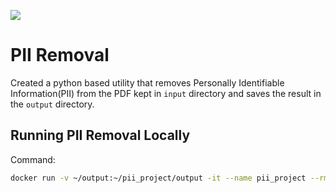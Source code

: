 ![](https://github.com/him-28/PII_project/workflows/PII%20Removal/badge.svg)

# PII Removal

Created a python based utility that removes Personally Identifiable Information(PII) from the PDF kept in `input` directory and saves the result in the `output` directory.

## Running PII Removal Locally

Command:

 ```bash
 docker run -v ~/output:~/pii_project/output -it --name pii_project --rm him-28/pii_project
 ```

